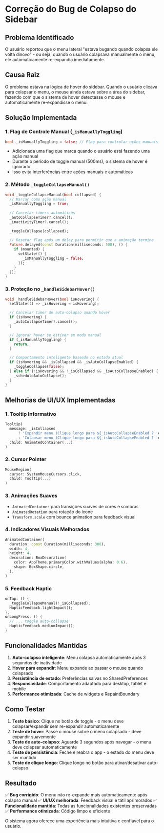 # Correção do Bug de Colapso do Sidebar

## Problema Identificado

O usuário reportou que o menu lateral "estava bugando quando colapsa ele volta dinovo" - ou seja, quando o usuário colapsava manualmente o menu, ele automaticamente re-expandia imediatamente.

## Causa Raiz

O problema estava na lógica de hover do sidebar. Quando o usuário clicava para colapsar o menu, o mouse ainda estava sobre a área do sidebar, fazendo com que o sistema de hover detectasse o mouse e automaticamente re-expandisse o menu.

## Solução Implementada

### 1. Flag de Controle Manual (`_isManuallyToggling`)

```dart
bool _isManuallyToggling = false; // Flag para controlar ações manuais
```

- Adicionada uma flag que marca quando o usuário está fazendo uma ação manual
- Durante o período de toggle manual (500ms), o sistema de hover é ignorado
- Isso evita interferências entre ações manuais e automáticas

### 2. Método `_toggleCollapseManual()`

```dart
void _toggleCollapseManual(bool collapsed) {
  // Marcar como ação manual
  _isManuallyToggling = true;
  
  // Cancelar timers automáticos
  _autoCollapseTimer?.cancel();
  _inactivityTimer?.cancel();
  
  _toggleCollapse(collapsed);
  
  // Resetar flag após um delay para permitir que a animação termine
  Future.delayed(const Duration(milliseconds: 500), () {
    if (mounted) {
      setState(() {
        _isManuallyToggling = false;
      });
    }
  });
}
```

### 3. Proteção no `_handleSidebarHover()`

```dart
void _handleSidebarHover(bool isHovering) {
  setState(() => _isHovering = isHovering);

  // Cancelar timer de auto-colapso quando hover
  if (isHovering) {
    _autoCollapseTimer?.cancel();
  }

  // Ignorar hover se estiver em modo manual
  if (_isManuallyToggling) {
    return;
  }

  // Comportamento inteligente baseado no estado atual
  if (isHovering && _isCollapsed && _isAutoCollapseEnabled) {
    _toggleCollapse(false);
  } else if (!isHovering && !_isCollapsed && _isAutoCollapseEnabled) {
    _scheduleAutoCollapse();
  }
}
```

## Melhorias de UI/UX Implementadas

### 1. Tooltip Informativo

```dart
Tooltip(
  message: _isCollapsed 
      ? 'Expandir menu (Clique longo para ${_isAutoCollapseEnabled ? 'desativar' : 'ativar'} auto-colapso)'
      : 'Colapsar menu (Clique longo para ${_isAutoCollapseEnabled ? 'desativar' : 'ativar'} auto-colapso)',
  child: AnimatedContainer(...)
)
```

### 2. Cursor Pointer

```dart
MouseRegion(
  cursor: SystemMouseCursors.click,
  child: Tooltip(...)
)
```

### 3. Animações Suaves

- `AnimatedContainer` para transições suaves de cores e sombras
- `AnimatedRotation` para rotação do ícone
- `Transform.scale` com bounce animation para feedback visual

### 4. Indicadores Visuais Melhorados

```dart
AnimatedContainer(
  duration: const Duration(milliseconds: 300),
  width: 4,
  height: 4,
  decoration: BoxDecoration(
    color: AppTheme.primaryColor.withValues(alpha: 0.6),
    shape: BoxShape.circle,
  ),
)
```

### 5. Feedback Haptic

```dart
onTap: () {
  _toggleCollapseManual(!_isCollapsed);
  HapticFeedback.lightImpact();
},
onLongPress: () {
  // ... toggle auto-collapse
  HapticFeedback.mediumImpact();
}
```

## Funcionalidades Mantidas

1. **Auto-colapso inteligente**: Menu colapsa automaticamente após 3 segundos de inatividade
2. **Hover para expandir**: Menu expande ao passar o mouse quando colapsado
3. **Persistência de estado**: Preferências salvas no SharedPreferences
4. **Responsividade**: Comportamento adaptado para desktop, tablet e mobile
5. **Performance otimizada**: Cache de widgets e RepaintBoundary

## Como Testar

1. **Teste básico**: Clique no botão de toggle - o menu deve colapsar/expandir sem re-expandir automaticamente
2. **Teste de hover**: Passe o mouse sobre o menu colapsado - deve expandir suavemente
3. **Teste de auto-colapso**: Aguarde 3 segundos após navegar - o menu deve colapsar automaticamente
4. **Teste de persistência**: Feche e reabra o app - o estado do menu deve ser mantido
5. **Teste de clique longo**: Clique longo no botão para ativar/desativar auto-colapso

## Resultado

✅ **Bug corrigido**: O menu não re-expande mais automaticamente após colapso manual
✅ **UI/UX melhorada**: Feedback visual e tátil aprimorados
✅ **Funcionalidade mantida**: Todas as funcionalidades existentes preservadas
✅ **Performance otimizada**: Código limpo e eficiente

O sistema agora oferece uma experiência mais intuitiva e confiável para o usuário. 